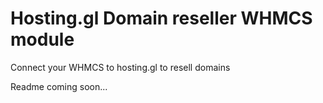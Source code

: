 # Hosting.gl Domain reseller WHMCS module
 Connect your WHMCS to hosting.gl to resell domains


Readme coming soon...